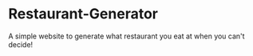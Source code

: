 # Restaurant-Generator
A simple website to generate what restaurant you eat at when you can't decide!
